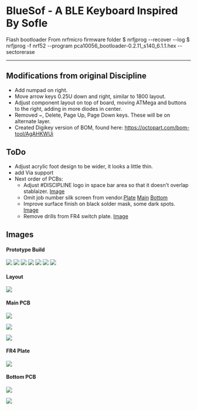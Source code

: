# BlueSof - A BLE Keyboard Inspired By Sofle


Flash bootloader
From nrfmicro firmware folder
$ nrfjprog --recover --log
$ nrfjprog -f nrf52 --program pca10056_bootloader-0.2.11_s140_6.1.1.hex --sectorerase

------------------------------------
## Modifications from original Discipline 

- Add numpad on right.
- Move arrow keys 0.25U down and right, similar to 1800 layout. 
- Adjust component layout on top of board, moving ATMega and buttons to the right, adding in more diodes in center. 
- Removed ~, Delete, Page Up, Page Down keys. These will be on alternate layer. 
- Created Digikey version of BOM, found here: https://octopart.com/bom-tool/AgAHKWUi


## ToDo 
- Adjust acrylic foot design to be wider, it looks a little thin. 
- add Via support
- Next order of PCBs: 
	- Adjust #DISCIPLINE logo in space bar area so that it doesn't overlap stablaizer. [Image](./images/knownIssues/Logoplacement.jpg)
	- Omit job number silk screen from vendor.[Plate](./images/knownIssues/plate.jpg) [Main](./images/knownIssues/jobNumMain.jpg) [Bottom](./images/knownIssues/jobNumBottom.jpg) 
	- Improve surface finish on black solder mask, some dark spots. [Image](./images/knownIssues/surfaceFinish.jpg) 
	- Remove drills from FR4 switch plate. [Image](./images/knownIssues/plate.jpg)


## Images

#### Prototype Build
![](./images/SampleBuild/top.jpg)
![](./images/SampleBuild/threequarter.jpg)
![](./images/SampleBuild/side.jpg)
![](./images/SampleBuild/bottom.jpg)
![](./images/SampleBuild/MainPCBs.jpg)
![](./images/SampleBuild/PopulatedBoard.jpg)
![](./images/SampleBuild/PopulatedBoardWithSwitches.jpg)



#### Layout
![](./images/NumDiscipline-layout.jpg)

#### Main PCB
![](./images/NumDiscipline-pcb-front.png)

![](./images/NumDiscipline-pcb-back.png)

![](./images/NumDiscipline-layers.png)

#### FR4 Plate
![](./images/NumDiscipline-plate-front.png)

#### Bottom PCB
![](./images/NumDiscipline-bottom-front.png)

![](./images/NumDiscipline-bottom-back.png)


